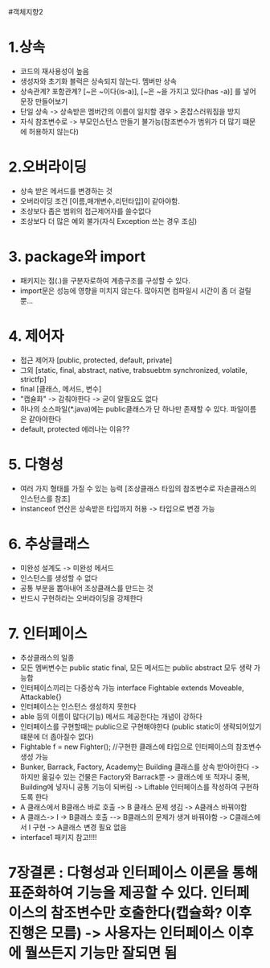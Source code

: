 #객체지향2
# 1.상속
 - 코드의 재사용성이 높음
 - 생성자와 초기화 블럭은 상속되지 않는다. 멤버만 상속
 - 상속관계? 포함관계?    [~은 ~이다(is-a)], [~은 ~을 가지고 있다(has -a)] 를 넣어 문장 만들어보기  
 - 단일 상속 -> 상속받은 멤버간의 이름이 일치할 경우 > 혼잡스러워짐을 방지
 - 자식 참조변수로 -> 부모인스턴스 만들기 불가능(참조변수가 범위가 더 많기 떄문에 허용하지 않는다)

# 2.오버라이딩
 - 상속 받은 메서드를 변경하는 것
 - 오버라이딩 조건 [이름,매개변수,리턴타입]이 같아야함.
 - 조상보다 좁은 범위의 접근제어자를 쓸수없다
 - 조상보다 더 많은 예외 불가(자식 Exception 쓰는 경우 조심) 
  
# 3. package와 import 
  - 패키지는 점(.)을 구분자로하여 계층구조를 구성할 수 있다.
  - import문은 성능에 영향을 미치지 않는다. 많아지면 컴파일시 시간이 좀 더 걸릴뿐...
 
# 4. 제어자
  - 접근 제어자 [public, protected, default, private]
  - 그외 [static, final, abstract, native, trabsuebtm synchronized, volatile, strictfp]
  - final [클래스, 메서드, 변수]
  - "캡슐화" -> 감춰야한다 -> 굳이 알필요도 없다
  - 하나의 소스파일(*.java)에는 public클래스가 단 하나만 존재할 수 있다. 파일이름은 같아야한다
  - default, protected  에러나는 이유??

# 5. 다형성
  - 여러 가지 형태를 가질 수 있는 능력 [조상클래스 타입의 참조변수로 자손클래스의 인스턴스를 참조]
  - instanceof 연산은 상속받은 타입까지 허용 -> 타입으로 변경 가능
 
# 6. 추상클래스
  - 미완성 설계도 -> 미완성 메서드
  - 인스턴스를 생성할 수 없다
  - 공통 부분을 뽑아내어 조상클래스를 만드는 것
  - 반드시 구현하라는 오버라이딩을 강제한다
 
# 7. 인터페이스
  - 추상클래스의 일종
  - 모든 멤버변수는 public static final,  모든 메서드는 public abstract 모두 생략 가능함
  - 인터페이스끼리는 다중상속 가능 interface Fightable extends Moveable, Attackable{}
  - 인터페이스는 인스턴스 생성하지 못한다
  - able 등의 이름이 많다(기능) 메서드 제공한다는 개념이 강하다
  - 인터페이스를 구현할때는 public으로 구현해야한다 (public static이 생략되어있기 떄문에 더 좁아질수 없다)
  - Fightable f = new Fighter(); //구현한 클래스에 타입으로 인터페이스의 참조변수 생성 가능
  - Bunker, Barrack, Factory, Academy는 Building  클래스를 상속 받아야한다
   -> 하지만 옮길수 있는 건물은 Factory와  Barrack뿐 -> 클래스에 또 적자니 중복, Building에 넣자니 공통 기능이 되버림 -> Liftable 인터페이스를 작성하여 구현하도록 한다
   - A 클래스에서 B클래스 바로 호출 -> B 클래스 문제 생김 -> A클래스 바꿔야함
   - A 클래스-> I -> B클래스 호출  --> B클래스의 문제가 생겨 바꿔야함 -> C클래스에서 I 구현 -> A클래스 변경 필요 없음
   - interface1 패키지 참고!!!!

# 7장결론 : 다형성과 인터페이스 이론을 통해 표준화하여 기능을 제공할 수 있다. 인터페이스의 참조변수만 호출한다(캡슐화? 이후 진행은 모름) -> 사용자는 인터페이스 이후에 뭘쓰든지 기능만 잘되면 됨